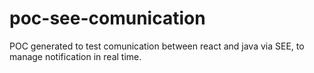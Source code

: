 # poc-see-comunication
POC generated to test comunication between react and java via SEE, to manage notification in real time.

